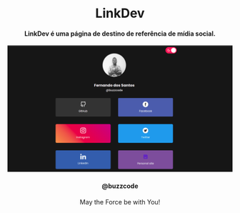 <h1 align="center">
<br>LinkDev
</h1>

<h4 align="center">
LinkDev é uma página de destino de referência de mídia social.
</h4>

![Resultado final do projeto](/images/dark.png)

<h4 align="center">@buzzcode</h4>
<p align="center">May the Force be with You!</i></p>
